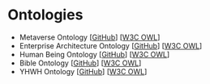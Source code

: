# Ontologies

* Metaverse Ontology [[GitHub]()] [[W3C OWL]()]
* Enterprise Architecture Ontology [[GitHub](https://github.com/zombiemaker/enterprise-architecture-ontology)] [[W3C OWL](https://raw.githubusercontent.com/zombiemaker/enterprise-architecture-ontology/main/ea.owl)]
* Human Being Ontology [[GitHub]()] [[W3C OWL]()]
* Bible Ontology [[GitHub]()] [[W3C OWL]()]
* YHWH Ontology [[GitHub]()] [[W3C OWL]()]